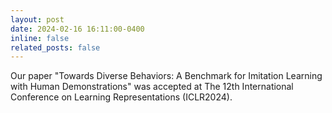 ```yaml
---
layout: post
date: 2024-02-16 16:11:00-0400
inline: false
related_posts: false
---
```


Our paper "Towards Diverse Behaviors: A Benchmark for Imitation Learning with Human Demonstrations" was accepted at The 12th International Conference on Learning Representations (ICLR2024).